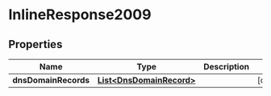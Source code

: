 # InlineResponse2009

## Properties
Name | Type | Description | Notes
------------ | ------------- | ------------- | -------------
**dnsDomainRecords** | [**List&lt;DnsDomainRecord&gt;**](DnsDomainRecord.md) |  |  [optional]

